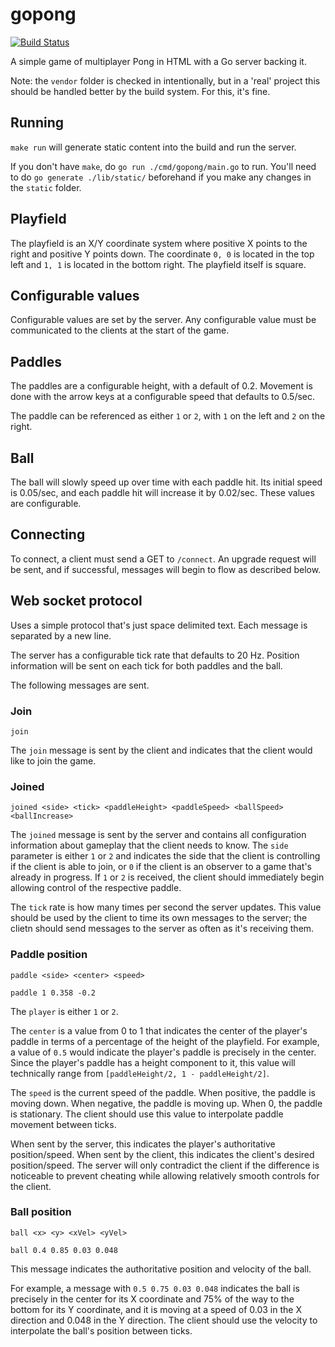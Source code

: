 # gopong

[![Build Status](https://travis-ci.org/Evertras/gopong.svg?branch=master)](https://trapis-ci.org/Evertras/gopong)

A simple game of multiplayer Pong in HTML with a Go server backing it.

Note: the `vendor` folder is checked in intentionally, but in a 'real' project this should
be handled better by the build system.  For this, it's fine.

## Running

`make run` will generate static content into the build and run the server.

If you don't have `make`, do `go run ./cmd/gopong/main.go` to run.  You'll need to do
`go generate ./lib/static/` beforehand if you make any changes in the `static` folder.

## Playfield

The playfield is an X/Y coordinate system where positive X points to the right and positive Y
points down.  The coordinate `0, 0` is located in the top left and `1, 1` is located in the
bottom right.  The playfield itself is square.

## Configurable values

Configurable values are set by the server.  Any configurable value must be communicated to the clients
at the start of the game.

## Paddles

The paddles are a configurable height, with a default of 0.2.  Movement is done with the arrow keys at
a configurable speed that defaults to 0.5/sec.

The paddle can be referenced as either `1` or `2`, with `1` on the left and `2` on the right.

## Ball

The ball will slowly speed up over time with each paddle hit.  Its initial speed is 0.05/sec, and each paddle
hit will increase it by 0.02/sec.  These values are configurable.

## Connecting

To connect, a client must send a GET to `/connect`.  An upgrade request will be sent, and if successful,
messages will begin to flow as described below.

## Web socket protocol

Uses a simple protocol that's just space delimited text.  Each message is separated by a new line.

The server has a configurable tick rate that defaults to 20 Hz.  Position information will be sent on
each tick for both paddles and the ball.

The following messages are sent.

### Join

```
join
```

The `join` message is sent by the client and indicates that the client would like to join the game.

### Joined

```
joined <side> <tick> <paddleHeight> <paddleSpeed> <ballSpeed> <ballIncrease>
```

The `joined` message is sent by the server and contains all configuration information about gameplay
that the client needs to know.  The `side` parameter is either `1` or `2` and indicates the side that
the client is controlling if the client is able to join, or `0` if the client is an observer to a game
that's already in progress.  If `1` or `2` is received, the client should immediately begin allowing
control of the respective paddle.

The `tick` rate is how many times per second the server updates.  This value should be used by the client
to time its own messages to the server; the clietn should send messages to the server as often as it's
receiving them.

### Paddle position

```
paddle <side> <center> <speed>

paddle 1 0.358 -0.2
```

The `player` is either `1` or `2`.

The `center` is a value from 0 to 1 that indicates the center of the player's paddle in terms of a
percentage of the height of the playfield.  For example, a value of `0.5` would indicate the player's
paddle is precisely in the center.  Since the player's paddle has a height component to it, this
value will technically range from `[paddleHeight/2, 1 - paddleHeight/2]`.

The `speed` is the current speed of the paddle.  When positive, the paddle is moving down.  When negative,
the paddle is moving up.  When 0, the paddle is stationary.  The client should use this value to interpolate
paddle movement between ticks.

When sent by the server, this indicates the player's authoritative position/speed.  When sent by the client,
this indicates the client's desired position/speed.  The server will only contradict the client if the difference
is noticeable to prevent cheating while allowing relatively smooth controls for the client.

### Ball position

```
ball <x> <y> <xVel> <yVel>

ball 0.4 0.85 0.03 0.048
```

This message indicates the authoritative position and velocity of the ball.

For example, a message with `0.5 0.75 0.03 0.048` indicates the ball is precisely in the center for its X coordinate
and 75% of the way to the bottom for its Y coordinate, and it is moving at a speed of 0.03 in the X direction and 0.048
in the Y direction.  The client should use the velocity to interpolate the ball's position between ticks.
